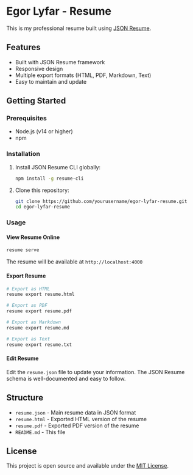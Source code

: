# Egor Lyfar - Resume

This is my professional resume built using [JSON Resume](https://jsonresume.org/).

## Features

- Built with JSON Resume framework
- Responsive design
- Multiple export formats (HTML, PDF, Markdown, Text)
- Easy to maintain and update

## Getting Started

### Prerequisites

- Node.js (v14 or higher)
- npm

### Installation

1. Install JSON Resume CLI globally:
   ```bash
   npm install -g resume-cli
   ```

2. Clone this repository:
   ```bash
   git clone https://github.com/yourusername/egor-lyfar-resume.git
   cd egor-lyfar-resume
   ```

### Usage

#### View Resume Online
```bash
resume serve
```
The resume will be available at `http://localhost:4000`

#### Export Resume
```bash
# Export as HTML
resume export resume.html

# Export as PDF
resume export resume.pdf

# Export as Markdown
resume export resume.md

# Export as Text
resume export resume.txt
```

#### Edit Resume
Edit the `resume.json` file to update your information. The JSON Resume schema is well-documented and easy to follow.

## Structure

- `resume.json` - Main resume data in JSON format
- `resume.html` - Exported HTML version of the resume
- `resume.pdf` - Exported PDF version of the resume
- `README.md` - This file

## License

This project is open source and available under the [MIT License](LICENSE).
